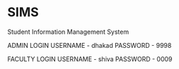 # SIMS
Student Information Management System

ADMIN LOGIN
USERNAME - dhakad
PASSWORD - 9998

FACULTY LOGIN
USERNAME - shiva
PASSWORD - 0009
